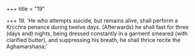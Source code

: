 +++
title = "19"

+++
19. 'He who attempts suicide, but remains alive, shall perform a Kṛcchra penance during twelve days. (Afterwards) he shall fast for three (days and) nights, being dressed constantly in a garment smeared (with clarified butter), and suppressing his breath, he shall thrice recite the Aghamarshaṇa;'
